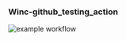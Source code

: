 ### Winc-github_testing_action
![example workflow](https://github.com/hwk246/Winc-github_testing_action/actions/workflows/run-test.yml/badge.svg)
